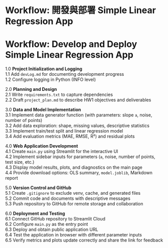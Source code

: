 # Workflow: 開發與部署 Simple Linear Regression App

# Workflow: Develop and Deploy Simple Linear Regression App

1.0 **Project Initialization and Logging**   
1.1 Add `devLog.md` for documenting development progress  
1.2 Configure logging in Python (INFO level)  

2.0 **Planning and Design**  
2.1 Write `requirements.txt` to capture dependencies   
2.2 Draft `project_plan.md` to describe HW1 objectives and deliverables  

3.0 **Data and Model Implementation**  
3.1 Implement data generator function (with parameters: slope `a`, noise, number of points)  
3.2 Add data exploration: shape, missing values, descriptive statistics  
3.3 Implement train/test split and linear regression model  
3.4 Add evaluation metrics (MAE, RMSE, R²) and residual plots  

4.0 **Web Application Development**  
4.1 Create `main.py` using Streamlit for the interactive UI  
4.2 Implement sidebar inputs for parameters (`a`, noise, number of points, test size, etc.)  
4.3 Display model results, plots, and diagnostics on the main page  
4.4 Provide download options: OLS summary, `model.joblib`, Markdown report  

5.0 **Version Control and GitHub**  
5.1 Create `.gitignore` to exclude venv, cache, and generated files  
5.2 Commit code and documents with descriptive messages  
5.3 Push repository to GitHub for remote storage and collaboration  

6.0 **Deployment and Testing**  
6.1 Connect GitHub repository to Streamlit Cloud  
6.2 Configure `main.py` as the entry point  
6.3 Deploy and obtain public application URL  
6.4 Test the application in browser with different parameter inputs  
6.5 Verify metrics and plots update correctly and share the link for feedback  

